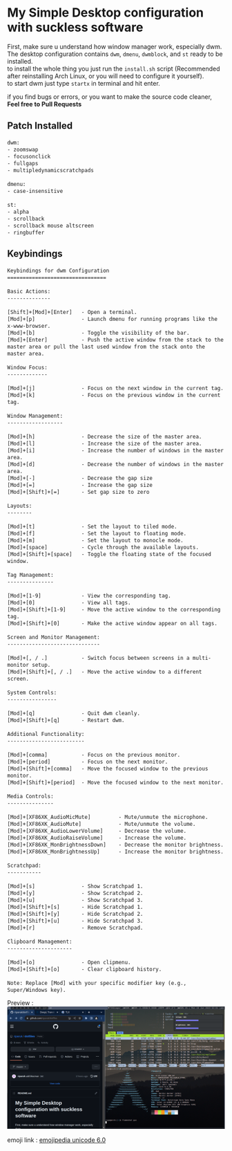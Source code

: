 # My Simple Desktop configuration with suckless software
First, make sure u understand how window manager work, especially dwm.  
The desktop configuration contains `dwm`, `dmenu`, `dwmblock`, and `st` ready to be installed.  
to install the whole thing you just run the `install.sh` script (Recommended after reinstalling Arch Linux, or you will need to configure it yourself).  
to start dwm just type `startx` in terminal and hit enter.
 
if you find bugs or errors, or you want to make the source code cleaner, **Feel free to Pull Requests**

## Patch Installed
```
dwm:
- zoomswap
- focusonclick
- fullgaps
- multipledynamicscratchpads

dmenu:
- case-insensitive

st:
- alpha
- scrollback
- scrollback mouse altscreen
- ringbuffer

```

## Keybindings
```
Keybindings for dwm Configuration
================================

Basic Actions:
--------------

[Shift]+[Mod]+[Enter]   - Open a terminal.
[Mod]+[p]               - Launch dmenu for running programs like the x-www-browser.
[Mod]+[b]               - Toggle the visibility of the bar.
[Mod]+[Enter]           - Push the active window from the stack to the master area or pull the last used window from the stack onto the master area.

Window Focus:
-------------

[Mod]+[j]               - Focus on the next window in the current tag.
[Mod]+[k]               - Focus on the previous window in the current tag.

Window Management:
------------------

[Mod]+[h]               - Decrease the size of the master area.
[Mod]+[l]               - Increase the size of the master area.
[Mod]+[i]               - Increase the number of windows in the master area.
[Mod]+[d]               - Decrease the number of windows in the master area.
[Mod]+[-]               - Decrease the gap size
[Mod]+[=]               - Increase the gap size
[Mod]+[Shift]+[=]       - Set gap size to zero

Layouts:
--------

[Mod]+[t]               - Set the layout to tiled mode.
[Mod]+[f]               - Set the layout to floating mode.
[Mod]+[m]               - Set the layout to monocle mode.
[Mod]+[space]           - Cycle through the available layouts.
[Mod]+[Shift]+[space]   - Toggle the floating state of the focused window.

Tag Management:
---------------

[Mod]+[1-9]             - View the corresponding tag.
[Mod]+[0]               - View all tags.
[Mod]+[Shift]+[1-9]     - Move the active window to the corresponding tag.
[Mod]+[Shift]+[0]       - Make the active window appear on all tags.

Screen and Monitor Management:
------------------------------

[Mod]+[, / .]           - Switch focus between screens in a multi-monitor setup.
[Mod]+[Shift]+[, / .]   - Move the active window to a different screen.

System Controls:
----------------

[Mod]+[q]               - Quit dwm cleanly.
[Mod]+[Shift]+[q]       - Restart dwm.

Additional Functionality:
-------------------------

[Mod]+[comma]           - Focus on the previous monitor.
[Mod]+[period]          - Focus on the next monitor.
[Mod]+[Shift]+[comma]   - Move the focused window to the previous monitor.
[Mod]+[Shift]+[period]  - Move the focused window to the next monitor.

Media Controls:
---------------

[Mod]+[XF86XK_AudioMicMute]         - Mute/unmute the microphone.
[Mod]+[XF86XK_AudioMute]            - Mute/unmute the volume.
[Mod]+[XF86XK_AudioLowerVolume]     - Decrease the volume.
[Mod]+[XF86XK_AudioRaiseVolume]     - Increase the volume.
[Mod]+[XF86XK_MonBrightnessDown]    - Decrease the monitor brightness.
[Mod]+[XF86XK_MonBrightnessUp]      - Increase the monitor brightness.

Scratchpad:
-----------

[Mod]+[s]               - Show Scratchpad 1.
[Mod]+[y]               - Show Scratchpad 2.
[Mod]+[u]               - Show Scratchpad 3.
[Mod]+[Shift]+[s]       - Hide Scratchpad 1.
[Mod]+[Shift]+[y]       - Hide Scratchpad 2.
[Mod]+[Shift]+[u]       - Hide Scratchpad 3.
[Mod]+[r]               - Remove Scratchpad.

Clipboard Management:
---------------------

[Mod]+[o]               - Open clipmenu.
[Mod]+[Shift]+[o]       - Clear clipboard history.

Note: Replace [Mod] with your specific modifier key (e.g., Super/Windows key).

```
Preview :  
![dwmlook](dwmlook.png) 

emoji link : [emojipedia unicode 6.0](https://emojipedia.org/unicode-6.0/)



